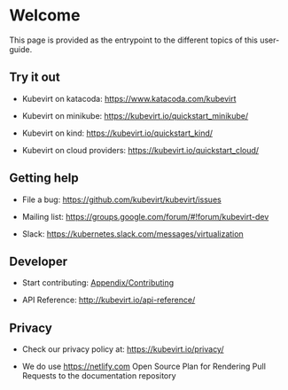 
# Welcome

This page is provided as the entrypoint to the different topics of this user-guide.

## Try it out

- Kubevirt on katacoda: <https://www.katacoda.com/kubevirt>

- Kubevirt on minikube: <https://kubevirt.io/quickstart_minikube/>

- Kubevirt on kind: <https://kubevirt.io/quickstart_kind/>

- Kubevirt on cloud providers: <https://kubevirt.io/quickstart_cloud/>

## Getting help

- File a bug: <https://github.com/kubevirt/kubevirt/issues>

- Mailing list: <https://groups.google.com/forum/#!forum/kubevirt-dev>

- Slack: <https://kubernetes.slack.com/messages/virtualization>

## Developer

- Start contributing: [Appendix/Contributing](./appendix/contributing.md)

- API Reference: <http://kubevirt.io/api-reference/>

## Privacy

- Check our privacy policy at: <https://kubevirt.io/privacy/>

- We do use <https://netlify.com> Open Source Plan for Rendering Pull
  Requests to the documentation repository
